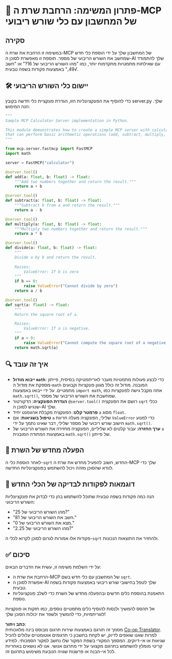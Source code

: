 <!--
CO_OP_TRANSLATOR_METADATA:
{
  "original_hash": "e9490aedc71f99bc774af57b207a7adb",
  "translation_date": "2025-07-13T21:53:41+00:00",
  "source_file": "03-GettingStarted/07-aitk/solution/README.md",
  "language_code": "he"
}
-->
# 📘 פתרון המשימה: הרחבת שרת ה-MCP של המחשבון עם כלי שורש ריבועי

## סקירה  
במשימה זו הרחבת את שרת ה-MCP של המחשבון שלך על ידי הוספת כלי חדש שמחשב את השורש הריבועי של מספר. תוספת זו מאפשרת לסוכן ה-AI שלך להתמודד עם שאילתות מתמטיות מתקדמות יותר, כמו "מהו השורש הריבועי של 16?" או "חשב √49," באמצעות פקודות בשפה טבעית.

## 🛠️ יישום כלי השורש הריבועי  
כדי להוסיף את הפונקציונליות הזו, הגדרת פונקציית כלי חדשה בקובץ server.py שלך. הנה המימוש:

```python
"""
Sample MCP Calculator Server implementation in Python.

This module demonstrates how to create a simple MCP server with calculator tools
that can perform basic arithmetic operations (add, subtract, multiply, divide).
"""

from mcp.server.fastmcp import FastMCP
import math

server = FastMCP("calculator")

@server.tool()
def add(a: float, b: float) -> float:
    """Add two numbers together and return the result."""
    return a + b

@server.tool()
def subtract(a: float, b: float) -> float:
    """Subtract b from a and return the result."""
    return a - b

@server.tool()
def multiply(a: float, b: float) -> float:
    """Multiply two numbers together and return the result."""
    return a * b

@server.tool()
def divide(a: float, b: float) -> float:
    """
    Divide a by b and return the result.
    
    Raises:
        ValueError: If b is zero
    """
    if b == 0:
        raise ValueError("Cannot divide by zero")
    return a / b

@server.tool()
def sqrt(a: float) -> float:
    """
    Return the square root of a.

    Raises:
        ValueError: If a is negative.
    """
    if a < 0:
        raise ValueError("Cannot compute the square root of a negative number.")
    return math.sqrt(a)
```

## 🔍 איך זה עובד

- **ייבוא מודול `math`**: כדי לבצע פעולות מתמטיות מעבר לאריתמטיקה בסיסית, פייתון מספקת את מודול ה-`math` המובנה. מודול זה כולל מגוון פונקציות וקבועים מתמטיים. על ידי ייבואו באמצעות `import math`, אתה מקבל גישה לפונקציות כמו `math.sqrt()`, שמחשבת את השורש הריבועי של מספר.  
- **הגדרת הפונקציה**: הדקורטור `@server.tool()` רושם את הפונקציה `sqrt` ככלי שנגיש לסוכן ה-AI שלך.  
- **פרמטר קלט**: הפונקציה מקבלת ארגומנט יחיד `a` מסוג `float`.  
- **טיפול בשגיאות**: אם `a` שלילי, הפונקציה מעלה חריגת `ValueError` כדי למנוע חישוב שורש ריבועי של מספר שלילי, דבר שאינו נתמך על ידי `math.sqrt()`.  
- **ערך החזרה**: עבור קלטים לא שליליים, הפונקציה מחזירה את השורש הריבועי של `a` באמצעות המתודה המובנית `math.sqrt()` של פייתון.

## 🔄 הפעלה מחדש של השרת  
לאחר הוספת כלי ה-`sqrt` החדש, חשוב להפעיל מחדש את שרת ה-MCP שלך כדי לוודא שהסוכן מזהה ויכול להשתמש בפונקציונליות החדשה.

## 💬 דוגמאות לפקודות לבדיקה של הכלי החדש  
הנה כמה פקודות בשפה טבעית שתוכל להשתמש בהן כדי לבדוק את פונקציונליות השורש הריבועי:

- "מהו השורש הריבועי של 25?"  
- "חשב את השורש הריבועי של 81."  
- "מצא את השורש הריבועי של 0."  
- "מהו השורש הריבועי של 2.25?"

פקודות אלו אמורות לגרום לסוכן לקרוא לכלי ה-`sqrt` ולהחזיר את התוצאות הנכונות.

## ✅ סיכום  
על ידי השלמת משימה זו, עשית את הדברים הבאים:

- הרחבת את שרת ה-MCP של המחשבון עם כלי חדש בשם `sqrt`.  
- אפשרת לסוכן ה-AI שלך לטפל בחישובי שורש ריבועי באמצעות פקודות בשפה טבעית.  
- התאמנת בהוספת כלים חדשים ובהפעלה מחדש של השרת כדי לשלב פונקציונליות נוספת.

אל תהסס להמשיך ולנסות להוסיף כלים מתמטיים נוספים, כמו חזקות או פונקציות לוגריתמיות, כדי להמשיך ולשפר את יכולות הסוכן שלך!

**כתב ויתור**:  
מסמך זה תורגם באמצעות שירות תרגום מבוסס בינה מלאכותית [Co-op Translator](https://github.com/Azure/co-op-translator). למרות שאנו שואפים לדיוק, יש לקחת בחשבון כי תרגומים אוטומטיים עלולים להכיל שגיאות או אי-דיוקים. המסמך המקורי בשפת המקור שלו נחשב למקור הסמכותי. למידע קריטי מומלץ להשתמש בתרגום מקצועי על ידי מתרגם אנושי. אנו לא נושאים באחריות לכל אי-הבנה או פרשנות שגויה הנובעת משימוש בתרגום זה.